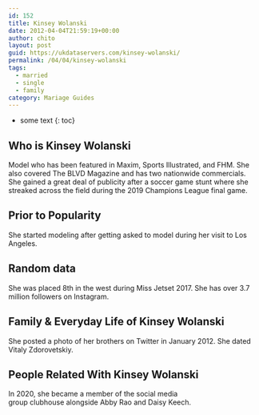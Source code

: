 ```yaml
---
id: 152
title: Kinsey Wolanski
date: 2012-04-04T21:59:19+00:00
author: chito
layout: post
guid: https://ukdataservers.com/kinsey-wolanski/
permalink: /04/04/kinsey-wolanski  
tags:
  - married
  - single
  - family
category: Mariage Guides
---
```


* some text
{: toc}


## Who is  Kinsey Wolanski
                  
                  
                  
Model who has been featured in Maxim, Sports Illustrated, and FHM. She also covered The BLVD Magazine and has two nationwide commercials. She gained a great deal of publicity after a soccer game stunt where she streaked across the field during the 2019 Champions League final game. 
                  
                
                
                
## Prior to Popularity 
                  
                  
                  
She started modeling after getting asked to model during her visit to Los Angeles. 
                  
                
                
                
## Random data 
                  
                  
                  
She was placed 8th in the west during Miss Jetset 2017. She has over 3.7 million followers on Instagram.
                  
                
                
                
## Family & Everyday Life of Kinsey Wolanski
                  
                  
                  
She posted a photo of her brothers on Twitter in January 2012. She dated Vitaly Zdorovetskiy. 
                  
                
                
                
## People Related With  Kinsey Wolanski
                  
                  
                  
In 2020, she became a member of the social media group clubhouse alongside Abby Rao and Daisy Keech. 
                  
                
              
            
          
          
          
    
    
  
